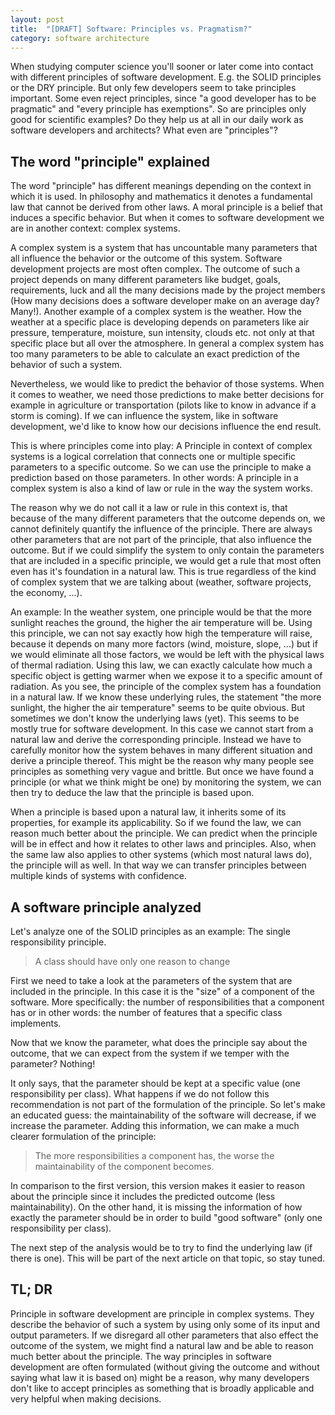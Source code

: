 ```yaml
---
layout: post
title:  "[DRAFT] Software: Principles vs. Pragmatism?"
category: software architecture
---
```


When studying computer science you'll sooner or later come into contact with different principles of software development.
E.g. the SOLID principles or the DRY principle.
But only few developers seem to take principles important.
Some even reject principles, since "a good developer has to be pragmatic" and "every principle has exemptions".
So are principles only good for scientific examples?
Do they help us at all in our daily work as software developers and architects?
What even are "principles"?

## The word "principle" explained

The word "principle" has different meanings depending on the context in which it is used.
In philosophy and mathematics it denotes a fundamental law that cannot be derived from other laws.
A moral principle is a belief that induces a specific behavior.
But when it comes to software development we are in another context: complex systems.

A complex system is a system that has uncountable many parameters that all influence the behavior or the outcome of this system.
Software development projects are most often complex.
The outcome of such a project depends on many different parameters like budget, goals, requirements, luck and all the many decisions made by the project members (How many decisions does a software developer make on an average day? Many!).
Another example of a complex system is the weather.
How the weather at a specific place is developing depends on parameters like air pressure, temperature, moisture, sun intensity, clouds etc. not only at that specific place but all over the atmosphere.
In general a complex system has too many parameters to be able to calculate an exact prediction of the behavior of such a system.

Nevertheless, we would like to predict the behavior of those systems.
When it comes to weather, we need those predictions to make better decisions for example in agriculture or transportation (pilots like to know in advance if a storm is coming).
If we can influence the system, like in software development, we'd like to know how our decisions influence the end result.

This is where principles come into play: A Principle in context of complex systems is a logical correlation that connects one or multiple specific parameters to a specific outcome.
So we can use the principle to make a prediction based on those parameters.
In other words: A principle in a complex system is also a kind of law or rule in the way the system works.

The reason why we do not call it a law or rule in this context is, that because of the many different parameters that the outcome depends on, we cannot definitely quantify the influence of the principle.
There are always other parameters that are not part of the principle, that also influence the outcome.
But if we could simplify the system to only contain the parameters that are included in a specific principle, we would get a rule that most often even has it's foundation in a natural law.
This is true regardless of the kind of complex system that we are talking about (weather, software projects, the economy, ...).

An example:
In the weather system, one principle would be that the more sunlight reaches the ground, the higher the air temperature will be.
Using this principle, we can not say exactly how high the temperature will raise, because it depends on many more factors (wind, moisture, slope, ...) but if we would eliminate all those factors, we would be left with the physical laws of thermal radiation.
Using this law, we can exactly calculate how much a specific object is getting warmer when we expose it to a specific amount of radiation.
As you see, the principle of the complex system has a foundation in a natural law.
If we know these underlying rules, the statement "the more sunlight, the higher the air temperature" seems to be quite obvious.
But sometimes we don't know the underlying laws (yet).
This seems to be mostly true for software development.
In this case we cannot start from a natural law and derive the corresponding principle.
Instead we have to carefully monitor how the system behaves in many different situation and derive a principle thereof.
This might be the reason why many people see principles as something very vague and brittle.
But once we have found a principle (or what we think might be one) by monitoring the system, we can then try to deduce the law that the principle is based upon.

When a principle is based upon a natural law, it inherits some of its properties, for example its applicability.
So if we found the law, we can reason much better about the principle.
We can predict when the principle will be in effect and how it relates to other laws and principles.
Also, when the same law also applies to other systems (which most natural laws do), the principle will as well.
In that way we can transfer principles between multiple kinds of systems with confidence.

## A software principle analyzed

Let's analyze one of the SOLID principles as an example: The single responsibility principle.

> A class should have only one reason to change

First we need to take a look at the parameters of the system that are included in the principle.
In this case it is the "size" of a component of the software.
More specifically: the number of responsibilities that a component has or in other words: the number of features that a specific class implements.

Now that we know the parameter, what does the principle say about the outcome, that we can expect from the system if we temper with the parameter?
Nothing!

It only says, that the parameter should be kept at a specific value (one responsibility per class).
What happens if we do not follow this recommendation is not part of the formulation of the principle.
So let's make an educated guess:
the maintainability of the software will decrease, if we increase the parameter.
Adding this information, we can make a much clearer formulation of the principle:

> The more responsibilities a component has, the worse the maintainability of the component becomes.

In comparison to the first version, this version makes it easier to reason about the principle since it includes the predicted outcome (less maintainability).
On the other hand, it is missing the information of how exactly the parameter should be in order to build "good software" (only one responsibility per class).

The next step of the analysis would be to try to find the underlying law (if there is one).
This will be part of the next article on that topic, so stay tuned.

## TL; DR

Principle in software development are principle in complex systems.
They describe the behavior of such a system by using only some of its input and output parameters.
If we disregard all other parameters that also effect the outcome of the system, we might find a natural law and be able to reason much better about the principle.
The way principles in software development are often formulated (without giving the outcome and without saying what law it is based on) might be a reason, why many developers don't like to accept principles as something that is broadly applicable and very helpful when making decisions.
